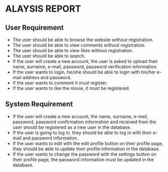 # ALAYSIS REPORT

## User Requirement

 - The user should be able to browse the website without registration.
 - The user should be able to view comments without registration.
 - The user should be able to view likes without registration.
 - The user should be able to search.
 - If the user will create a new account, the user is asked to upload their name, surname, e-mail, password, password verification information. 
 - If the user wants to login, he/she should be able to login with his/her e-mail address and password.
 - If the user wants to comment it must register.
 - If the user wants to like the movie, it must be registered.
 
## System Requirement

 - If the user will create a new account, the name, surname, e-mail, password, password confirmation information and received from the user should be registered as a new user in      the database.
 - If the user is going to log in, they should be able to log in with their e-mail and password information.
 - If the user wants to edit with the edit profile button on their profile page, they should be able to update their profile information in the database.
 - If the user wants to change the password with the settings button on their profile page, the password information must be updated in the database.
